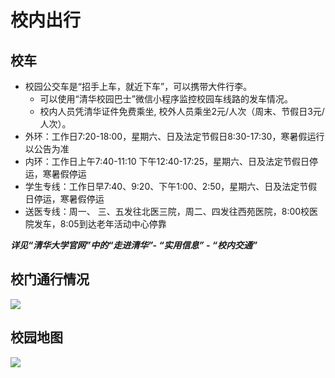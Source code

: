 # 校内出行

## 校车

* 校园公交车是“招手上车，就近下车”，可以携带大件行李。
  * 可以使用“清华校园巴士”微信小程序监控校园车线路的发车情况。
  * 校内人员凭清华证件免费乘坐, 校外人员乘坐2元/人次（周末、节假日3元/人次）。
* 外环：工作日7:20-18:00，星期六、日及法定节假日8:30-17:30，寒暑假运行以公告为准
* 内环：工作日上午7:40-11:10 下午12:40-17:25，星期六、日及法定节假日停运，寒暑假停运
* 学生专线：工作日早7:40、9:20、下午1:00、2:50，星期六、日及法定节假日停运，寒暑假停运
* 送医专线：周一、 三、五发往北医三院，周二、四发往西苑医院，8:00校医院发车，8:05到达老年活动中心停靠

**_详见“清华大学官网”中的“走进清华”- “实用信息” - “校内交通”_**

## 校门通行情况

![](https://cloud.tsinghua.edu.cn/lib/3dc42764-8daf-4d02-b8fd-cc8938319a9b/file/images/%E6%A0%A1%E5%86%85%E5%87%BA%E8%A1%8C/%E6%A0%A1%E5%9B%AD%E9%80%9A%E8%A1%8C%E6%83%85%E5%86%B52022.jpg?raw=1)

## 校园地图

![](https://cloud.tsinghua.edu.cn/lib/3dc42764-8daf-4d02-b8fd-cc8938319a9b/file/images/%E6%A0%A1%E5%86%85%E5%87%BA%E8%A1%8C/%E6%A0%A1%E5%9B%AD%E5%9C%B0%E5%9B%BE2022.jpg?raw=1)


